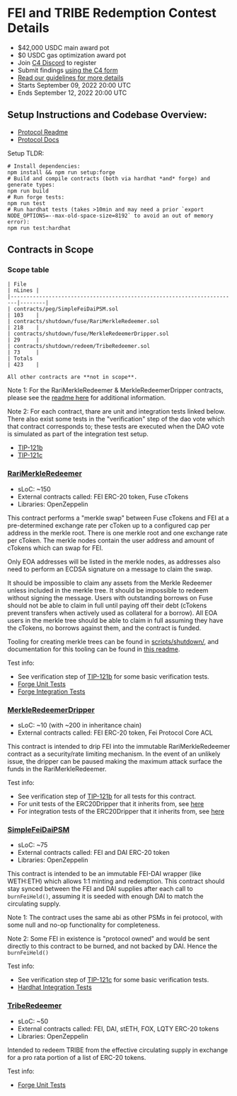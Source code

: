 # FEI and TRIBE Redemption Contest Details
- $42,000 USDC main award pot
- $0 USDC gas optimization award pot
- Join [C4 Discord](https://discord.gg/code4rena) to register
- Submit findings [using the C4 form](https://code4rena.com/contests/2022-09-fei-and-tribe-redemption-contest/submit)
- [Read our guidelines for more details](https://docs.code4rena.com/roles/wardens)
- Starts September 09, 2022 20:00 UTC
- Ends September 12, 2022 20:00 UTC

## Setup Instructions and Codebase Overview: 
- [Protocol Readme](https://github.com/code-423n4/2022-09-tribe/blob/main/protocolReadme.md)
- [Protocol Docs](https://docs.fei.money)

Setup TLDR:
```
# Install dependencies:
npm install && npm run setup:forge
# Build and compile contracts (both via hardhat *and* forge) and generate types: 
npm run build
# Run forge tests: 
npm run test
# Run hardhat tests (takes >10min and may need a prior `export NODE_OPTIONS=--max-old-space-size=8192` to avoid an out of memory error): 
npm run test:hardhat
```

## Contracts in Scope

### Scope table
```
| File                                                                   | nLines |
|------------------------------------------------------------------------|--------|
| contracts/peg/SimpleFeiDaiPSM.sol                                      | 103    |
| contracts/shutdown/fuse/RariMerkleRedeemer.sol                         | 218    |
| contracts/shutdown/fuse/MerkleRedeemerDripper.sol                      | 29     |
| contracts/shutdown/redeem/TribeRedeemer.sol                            | 73     |
| Totals                                                                 | 423    |

All other contracts are **not in scope**.
```

Note 1: For the RariMerkleRedeemer & MerkleRedeemerDripper contracts, please see the [readme here](https://github.com/code-423n4/2022-09-tribe/blob/main/contracts/shutdown/fuse/MerkleReedeemerSpec.md) for additional information.
 
Note 2: For each contract, thare are unit and integration tests linked below. There also exist some tests in the "verification" step of the dao vote which that contract corresponds to; these tests are executed when the DAO vote is simulated as part of the integration test setup.
 - [TIP-121b](https://github.com/code-423n4/2022-09-tribe/blob/main/proposals/dao/tip_121b.ts)
 - [TIP-121c](https://github.com/code-423n4/2022-09-tribe/blob/main/proposals/dao/tip_121c.ts)

### [RariMerkleRedeemer](https://github.com/code-423n4/2022-09-tribe/blob/main/contracts/shutdown/fuse/RariMerkleRedeemer.sol)
 - sLoC: ~150
 - External contracts called: FEI ERC-20 token, Fuse cTokens
 - Libraries: OpenZeppelin

This contract performs a "merkle swap" between Fuse cTokens and FEI at a pre-determined exchange rate per cToken up to a configured cap per address in the merkle root. There is one merkle root and one exchange rate per cToken. The merkle nodes contain the user address and amount of cTokens which can swap for FEI.

Only EOA addresses will be listed in the merkle nodes, as addresses also need to perform an ECDSA signature on a message to claim the swap.

It should be impossible to claim any assets from the Merkle Redeemer unless included in the merkle tree. It should be impossible to redeem without signing the message. Users with outstanding borrows on Fuse should not be able to claim in full until paying off their debt (cTokens prevent transfers when actively used as collateral for a borrow). All EOA users in the merkle tree should be able to claim in full assuming they have the cTokens, no borrows against them, and the contract is funded.

Tooling for creating merkle trees can be found in [scripts/shutdown/](https://github.com/code-423n4/2022-09-tribe/blob/main/scripts/shutdown/), and documentation for this tooling can be found in [this readme](https://github.com/code-423n4/2022-09-tribe/blob/main/scripts/shutdown/repayment-test-tooling-spec.md).

Test info:

 - See verification step of [TIP-121b](https://github.com/code-423n4/2022-09-tribe/blob/main/proposals/dao/tip_121b.ts) for some basic verification tests.
 - [Forge Unit Tests](https://github.com/code-423n4/2022-09-tribe/blob/main/contracts/test/unit/shutdown/fuse/rariMerkleRedeemer.t.sol)
 - [Forge Integration Tests](https://github.com/code-423n4/2022-09-tribe/blob/main/contracts/test/integration/shutdown/fuse/rariMerkleRedeemer.t.sol)

### [MerkleRedeemerDripper](https://github.com/code-423n4/2022-09-tribe/blob/main/contracts/shutdown/fuse/MerkleRedeemerDripper.sol)
 - sLoC: ~10 (with ~200 in inheritance chain)
 - External contracts called: FEI ERC-20 token, Fei Protocol Core ACL

This contract is intended to drip FEI into the immutable RariMerkleRedeemer contract as a security/rate limiting mechanism. In the event of an unlikely issue, the dripper can be paused making the maximum attack surface the funds in the RariMerkleRedeemer.

Test info:

 - See verification step of [TIP-121b](https://github.com/code-423n4/2022-09-tribe/blob/main/proposals/dao/tip_121b.ts) for all tests for this contract.
 - For unit tests of the ERC20Dripper that it inherits from, see [here](https://github.com/code-423n4/2022-09-tribe/blob/main/test/unit/pcv/utils/ERC20Dripper.test.ts)
 - For integration tests of the ERC20Dripper that it inherits from, see [here](https://github.com/code-423n4/2022-09-tribe/blob/main/test/integration/tests/pcv.ts)

### [SimpleFeiDaiPSM](https://github.com/code-423n4/2022-09-tribe/blob/main/contracts/peg/SimpleFeiDaiPSM.sol)
 - sLoC: ~75
 - External contracts called: FEI and DAI ERC-20 token
 - Libraries: OpenZeppelin

This contract is intended to be an immutable FEI-DAI wrapper (like WETH:ETH) which allows 1:1 minting and redemption. This contract should stay synced between the FEI and DAI supplies after each call to `burnFeiHeld()`, assuming it is seeded with enough DAI to match the circulating supply.

Note 1: The contract uses the same abi as other PSMs in fei protocol, with some null and no-op functionality for completeness.

Note 2: Some FEI in existence is "protocol owned" and would be sent directly to this contract to be burned, and not backed by DAI. Hence the `burnFeiHeld()`

Test info:

 - See verification step of [TIP-121c](https://github.com/code-423n4/2022-09-tribe/blob/main/proposals/dao/tip_121c.ts) for some basic verification tests.
 - [Hardhat Integration Tests](https://github.com/code-423n4/2022-09-tribe/blob/main/test/integration/tests/simpleFeiDaiPSM.ts)

### [TribeRedeemer](https://github.com/code-423n4/2022-09-tribe/blob/main/contracts/shutdown/redeem/TribeRedeemer.sol)
 - sLoC: ~50
 - External contracts called: FEI, DAI, stETH, FOX, LQTY ERC-20 tokens
 - Libraries: OpenZeppelin

Intended to redeem TRIBE from the effective circulating supply in exchange for a pro rata portion of a list of ERC-20 tokens.

Test info:
 - [Forge Unit Tests](https://github.com/code-423n4/2022-09-tribe/blob/main/contracts/test/unit/shutdown/redeemer/TribeRedeemer.t.sol)

